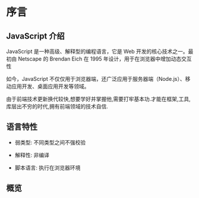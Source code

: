 # 序言

## JavaScript 介绍

JavaScript 是一种高级、解释型的编程语言，它是 Web 开发的核心技术之一。最初由 Netscape 的 Brendan Eich 在 1995 年设计，用于在浏览器中增加动态交互性

如今，JavaScript 不仅仅用于浏览器端，还广泛应用于服务器端（Node.js）、移动应用开发、桌面应用开发等领域。

由于前端技术更新换代较快,想要学好并掌握他,需要打牢基本功.才能在框架,工具,库层出不穷的时代,拥有前端领域的技术自信.

## 语言特性

* 弱类型: 不同类型之间不强校验

* 解释性: 非编译

* 脚本语言: 执行在浏览器环境


## 概览


